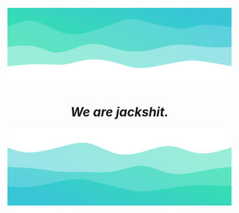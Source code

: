 ![header](./profile/top.png)

<h1 align="center">
  <i>We are jackshit.</i>
</h1>

![footer](./profile/bottom.png)
